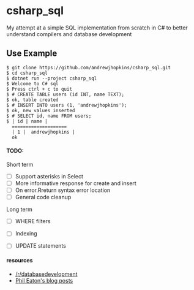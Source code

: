 # csharp_sql

My attempt at a simple SQL implementation from scratch in C# to better understand compilers and database development


## Use Example
```
$ git clone https://github.com/andrewjhopkins/csharp_sql.git
$ cd csharp_sql
$ dotnet run --project csharp_sql
$ Welcome to C# sql
$ Press ctrl + c to quit
$ # CREATE TABLE users (id INT, name TEXT);
$ ok, table created
$ # INSERT INTO users (1, 'andrewjhopkins');
$ ok, new values inserted
$ # SELECT id, name FROM users;
$ | id | name |
  ====================
  | 1 |  andrewjhopkins |
  ok
```

#### TODO:
Short term
- [ ] Support asterisks in Select
- [ ] More informative response for create and insert
- [ ] On error.Rreturn syntax error location
- [ ] General code cleanup

Long term
- [ ] WHERE filters
- [ ] Indexing
- [ ] UPDATE statements


#### resources
- [/r/databasedevelopment](https://www.reddit.com/r/databasedevelopment)
- [Phil Eaton's blog posts](https://notes.eatonphil.com/tags/databases.html)